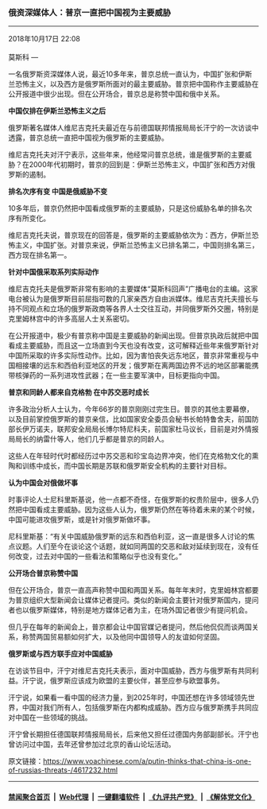 ### 俄资深媒体人：普京一直把中国视为主要威胁 
------------------------

<div class="published">
 <span class="date" title="中国时间">
  <time datetime="2018-10-17T22:08:48+08:00">
   2018年10月17日 22:08
  </time>
 </span>
</div>
<br/>
<div class="wsw">
 <span class="dateline">
  莫斯科 —
 </span>
 <p>
  一名俄罗斯资深媒体人说，最近10多年来，普京总统一直认为，中国扩张和伊斯兰恐怖主义，以及西方是俄罗斯所面对的最主要威胁。普京把中国称作主要威胁在公开报道中很少出现。但在公开场合，普京总是称赞中国和俄中关系。
 </p>
 <div class="wsw__embed">
 </div>
 <p>
  <strong>
   中国仅排在伊斯兰恐怖主义之后
  </strong>
 </p>
 <p>
  俄罗斯著名媒体人维尼吉克托夫最近在与前德国联邦情报局局长汗宁的一次访谈中透露，普京总统一直把中国视为俄罗斯的主要威胁。
 </p>
 <p>
  维尼吉克托夫对汗宁表示，这些年来，他经常问普京总统，谁是俄罗斯的主要威胁？在2000年代初期时，普京的回到是：伊斯兰恐怖主义，中国扩张和西方对俄罗斯的遏制。
 </p>
 <p>
  <strong>
   排名次序有变 中国是俄威胁不变
  </strong>
 </p>
 <p>
  10多年后，普京仍然把中国看成俄罗斯的主要威胁，只是这份威胁名单的排名次序有所变化。
 </p>
 <p>
  维尼吉克托夫说，普京现在的回答是，俄罗斯的主要威胁依次为：西方，伊斯兰恐怖主义，中国扩张。对普京来说，伊斯兰恐怖主义已排名第二，中国则排名第三，西方现在排名第一。
 </p>
 <p>
  <strong>
   针对中国俄采取系列实际动作
  </strong>
 </p>
 <p>
  维尼吉克托夫是俄罗斯非常有影响的主要媒体“莫斯科回声”广播电台的主编。这家电台被认为是俄罗斯目前屈指可数的几家亲西方自由派媒体。维尼吉克托夫擅长与持不同观点和立场的俄罗斯政商等各界人士交往互动，并同俄罗斯外交圈，特别是克里姆林宫中的许多高层人士关系密切。
 </p>
 <p>
  在公开报道中，极少有普京称中国是主要威胁的新闻出现。但普京执政后就把中国看成主要威胁，而且这一立场直到今天也没有改变，这可解释近些年来俄罗斯针对中国所采取的许多实际性动作。比如，因为害怕丧失远东地区，普京非常重视与中国相接壤的远东和西伯利亚地区的开发；俄罗斯在离两国边界不远的地区部署能携带核弹药的一系列进攻性武器；在一些主要军演中，目标更指向中国。
 </p>
 <p>
  <strong>
   普京和同龄人都来自克格勃 在中苏交恶时成长
  </strong>
 </p>
 <p>
  许多政治分析人士认为，今年66岁的普京刚刚过完生日。普京的其他主要幕僚，以及目前掌控俄罗斯的普京亲信，比如国家安全委员会秘书长帕特鲁舍夫，前国防部长伊万诺夫，联邦安全局局长博尔特尼科夫，前国家杜马议长，目前是对外情报局局长的纳雷什等人，他们几乎都是普京的同龄人。
 </p>
 <p>
  这些人在年轻时代时都经历过中苏交恶和珍宝岛边界冲突，他们在克格勃文化的熏陶和训练中成长，而中国长期是苏联和俄罗斯安全机构的主要针对目标。
 </p>
 <p>
  <strong>
   认为中国会对俄做坏事
  </strong>
 </p>
 <p>
  时事评论人士尼科里斯基说，他一点都不奇怪，在俄罗斯的权贵阶层中，很多人仍然把中国看成主要威胁。因为这些人认为，俄罗斯仍然在等待着未来的某个时候，中国可能进攻俄罗斯，或是针对俄罗斯做坏事。
 </p>
 <p>
  尼科里斯基：“有关中国威胁俄罗斯的远东和西伯利亚，这一直是很多人讨论的焦点议题。人们至今在谈论这个话题，就如同两国的交恶和敌对延续到现在，没有任何改变，过去对中国的一些看法和策略似乎也没有变化。”
 </p>
 <p>
  <strong>
   公开场合普京称赞中国
  </strong>
 </p>
 <p>
  但在公开场合，普京一直高声称赞中国和两国关系。每年年末时，克里姆林宫都要为普京组织大型新闻会让媒体记者提问。类似的新闻会主要针对俄罗斯国内，提问者也以俄罗斯媒体，特别是地方媒体记者为主，在场外国记者很少有提问机会。
 </p>
 <p>
  但几乎在每年的新闻会上，普京都会让中国官媒记者提问，然后他侃侃而谈两国关系，称赞两国贸易额如何扩大，以及他同中国领导人的友谊如何坚固。
 </p>
 <p>
  <strong>
   俄罗斯或与西方联手应对中国威胁
  </strong>
 </p>
 <p>
  在访谈节目中，汗宁对维尼吉克托夫表示，面对中国威胁，西方与俄罗斯有共同利益。汗宁说，俄罗斯应该成为欧盟的主要伙伴，甚至应参与欧盟事务。
 </p>
 <p>
  汗宁说，如果看一看中国的经济力量，到2025年时，中国还想在许多领域领先世界，中国对我们所有人，包括俄罗斯在内都构成威胁。西方应与俄罗斯携手共同应对中国在一些领域的挑战。
 </p>
 <p>
  汗宁曾长期担任德国联邦情报局局长，后来他又担任过德国内务部副部长。汗宁也曾访问过中国，去年还曾参加过北京的香山论坛活动。
 </p>
</div>

原文链接：https://www.voachinese.com/a/putin-thinks-that-china-is-one-of-russias-threats-/4617232.html


------------------------
#### [禁闻聚合首页](https://github.com/gfw-breaker/banned-news/blob/master/README.md) &nbsp;|&nbsp; [Web代理](https://github.com/gfw-breaker/open-proxy/blob/master/README.md) &nbsp;|&nbsp;  [一键翻墙软件](https://github.com/gfw-breaker/nogfw/blob/master/README.md) &nbsp;|&nbsp; [《九评共产党》](https://github.com/gfw-breaker/9ping.md/blob/master/README.md#九评之一评共产党是什么) &nbsp;|&nbsp; [《解体党文化》](https://github.com/gfw-breaker/jtdwh.md/blob/master/README.md#绪论)